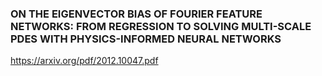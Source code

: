### ON THE EIGENVECTOR BIAS OF FOURIER FEATURE NETWORKS: FROM REGRESSION TO SOLVING MULTI-SCALE PDES WITH PHYSICS-INFORMED NEURAL NETWORKS

<https://arxiv.org/pdf/2012.10047.pdf>
